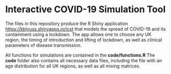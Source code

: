 # Interactive COVID-19 Simulation Tool

The files in this repository produce the R Shiny application https://kblyuss.shinyapps.io/icst that models the spread of COVID-19 and its containment using a lockdown. The app allows one to choose any UK region, the timing of introduction and lifting of lockdown, as well as clinical parameters of disease transmission.

All functions for simulations are contained in the **code/functions.R** The **code** folder also contains all necessary data files, including the file with an age distribution for all UK regions, as well as all mixing matrices.
